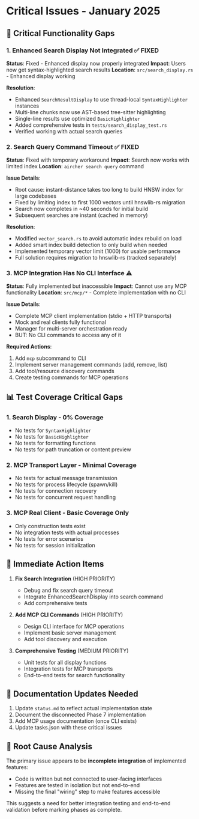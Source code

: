# Critical Issues - January 2025

## 🚨 Critical Functionality Gaps

### 1. **Enhanced Search Display Not Integrated** ✅ FIXED
**Status**: Fixed - Enhanced display now properly integrated
**Impact**: Users now get syntax-highlighted search results
**Location**: `src/search_display.rs` - Enhanced display working

**Resolution**:
- Enhanced `SearchResultDisplay` to use thread-local `SyntaxHighlighter` instances
- Multi-line chunks now use AST-based tree-sitter highlighting
- Single-line results use optimized `BasicHighlighter`
- Added comprehensive tests in `tests/search_display_test.rs`
- Verified working with actual search queries

### 2. **Search Query Command Timeout** ✅ FIXED
**Status**: Fixed with temporary workaround
**Impact**: Search now works with limited index
**Location**: `aircher search query` command

**Issue Details**:
- Root cause: instant-distance takes too long to build HNSW index for large codebases
- Fixed by limiting index to first 1000 vectors until hnswlib-rs migration
- Search now completes in ~40 seconds for initial build
- Subsequent searches are instant (cached in memory)

**Resolution**:
- Modified `vector_search.rs` to avoid automatic index rebuild on load
- Added smart index build detection to only build when needed
- Implemented temporary vector limit (1000) for usable performance
- Full solution requires migration to hnswlib-rs (tracked separately)

### 3. **MCP Integration Has No CLI Interface** ⚠️
**Status**: Fully implemented but inaccessible
**Impact**: Cannot use any MCP functionality
**Location**: `src/mcp/*` - Complete implementation with no CLI

**Issue Details**:
- Complete MCP client implementation (stdio + HTTP transports)
- Mock and real clients fully functional
- Manager for multi-server orchestration ready
- BUT: No CLI commands to access any of it

**Required Actions**:
1. Add `mcp` subcommand to CLI
2. Implement server management commands (add, remove, list)
3. Add tool/resource discovery commands
4. Create testing commands for MCP operations

## 📊 Test Coverage Critical Gaps

### 1. **Search Display - 0% Coverage**
- No tests for `SyntaxHighlighter`
- No tests for `BasicHighlighter`
- No tests for formatting functions
- No tests for path truncation or content preview

### 2. **MCP Transport Layer - Minimal Coverage**
- No tests for actual message transmission
- No tests for process lifecycle (spawn/kill)
- No tests for connection recovery
- No tests for concurrent request handling

### 3. **MCP Real Client - Basic Coverage Only**
- Only construction tests exist
- No integration tests with actual processes
- No tests for error scenarios
- No tests for session initialization

## 🔧 Immediate Action Items

1. **Fix Search Integration** (HIGH PRIORITY)
   - Debug and fix search query timeout
   - Integrate EnhancedSearchDisplay into search command
   - Add comprehensive tests

2. **Add MCP CLI Commands** (HIGH PRIORITY)
   - Design CLI interface for MCP operations
   - Implement basic server management
   - Add tool discovery and execution

3. **Comprehensive Testing** (MEDIUM PRIORITY)
   - Unit tests for all display functions
   - Integration tests for MCP transports
   - End-to-end tests for search functionality

## 📝 Documentation Updates Needed

1. Update `status.md` to reflect actual implementation state
2. Document the disconnected Phase 7 implementation
3. Add MCP usage documentation (once CLI exists)
4. Update tasks.json with these critical issues

## 🎯 Root Cause Analysis

The primary issue appears to be **incomplete integration** of implemented features:
- Code is written but not connected to user-facing interfaces
- Features are tested in isolation but not end-to-end
- Missing the final "wiring" step to make features accessible

This suggests a need for better integration testing and end-to-end validation before marking phases as complete.